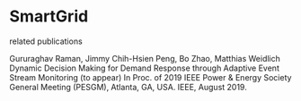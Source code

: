 # SmartGrid
related publications

Gururaghav Raman, Jimmy Chih-Hsien Peng, Bo Zhao, Matthias Weidlich
Dynamic Decision Making for Demand Response through Adaptive Event Stream Monitoring (to appear) 
In Proc. of 2019 IEEE Power & Energy Society General Meeting (PESGM), Atlanta, GA, USA. IEEE, August 2019.
